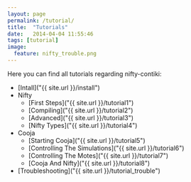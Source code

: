 ```yaml
---
layout: page
permalink: /tutorial/
title:  "Tutorials"
date:   2014-04-04 11:55:46
tags: [tutorial]
image:
  feature: nifty_trouble.png
---
```


Here you can find all tutorials regarding nifty-contiki:

+ [Intall]("{{ site.url }}/install")
+ Nifty
  + [First Steps]("{{ site.url }}/tutorial1")
  + [Compiling]("{{ site.url }}/tutorial2")
  + [Advanced]("{{ site.url }}/tutorial3")
  + [Nifty Types]("{{ site.url }}/tutorial4")
+ Cooja
  + [Starting Cooja]("{{ site.url }}/tutorial5")
  + [Controlling The Simulations]("{{ site.url }}/tutorial6")
  + [Controlling The Motes]("{{ site.url }}/tutorial7")
  + [Cooja And Nifty]("{{ site.url }}/tutorial8")
+ [Troubleshooting]("{{ site.url }}/tutorial_trouble")
